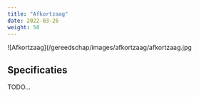 ```yaml
---
title: "Afkortzaag"
date: 2022-03-26
weight: 50
---
```


![Afkortzaag](/gereedschap/images/afkortzaag/afkortzaag.jpg


## Specificaties

TODO...
